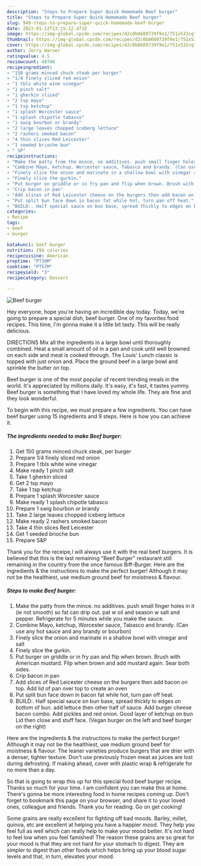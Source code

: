 ```yaml
---
description: "Steps to Prepare Super Quick Homemade Beef burger"
title: "Steps to Prepare Super Quick Homemade Beef burger"
slug: 949-steps-to-prepare-super-quick-homemade-beef-burger
date: 2022-01-12T13:15:12.473Z
image: https://img-global.cpcdn.com/recipes/d2c0b8689739f9e1/751x532cq70/beef-burger-recipe-main-photo.jpg
thumbnail: https://img-global.cpcdn.com/recipes/d2c0b8689739f9e1/751x532cq70/beef-burger-recipe-main-photo.jpg
cover: https://img-global.cpcdn.com/recipes/d2c0b8689739f9e1/751x532cq70/beef-burger-recipe-main-photo.jpg
author: Jerry Warner
ratingvalue: 4.5
reviewcount: 48748
recipeingredient:
- "150 grams minced chuck steak per burger"
- "1/4 finely sliced red onion"
- "1 tbls white wine vinegar"
- "1 pinch salt"
- "1 gherkin sliced"
- "2 tsp mayo"
- "1 tsp ketchup"
- "1 splash Worcester sauce"
- "1 splash chipotle tabasco"
- "1 swig bourbon or brandy"
- "2 large leaves chopped iceberg lettuce"
- "2 rashers smoked bacon"
- "4 thin slices Red Leicester"
- "1 seeded brioche bun"
- " SP"
recipeinstructions:
- "Make the patty from the mince. no additives. push small finger holes in it (ie not smooth) so fat can drip out. pat w oil and season w salt and pepper. Refrigerate for 5 minutes while you make the sauce."
- "Combine Mayo, ketchup, Worcester sauce, Tabasco and brandy. (Can use any hot sauce and any brandy or bourbon)"
- "Finely slice the onion and marinate in a shallow bowl with vinegar and salt"
- "Finely slice the gurkin."
- "Put burger on griddle or in fry pan and flip when brown. Brush with American mustard. Flip when brown and add mustard again. Sear both sides."
- "Crip bacon in pan"
- "Add slices of Red Leicester cheese on the burgers then add bacon on top. Add lid of pan over top to create an oven"
- "Put split bun face down in bacon fat while hot, turn pan off heat."
- "BUILD:. Half special sauce on bun base, spread thickly to edges on bottom of bun. add lettuce then other half of sauce. Add burger cheese bacon combo. Add pickles and red onion. Good layer of ketchup on bun Lid then close and stuff face. (Vegan burger on the left and beef burger on the right)"
categories:
- Recipe
tags:
- beef
- burger

katakunci: beef burger 
nutrition: 294 calories
recipecuisine: American
preptime: "PT39M"
cooktime: "PT57M"
recipeyield: "3"
recipecategory: Dessert

---
```



![Beef burger](https://img-global.cpcdn.com/recipes/d2c0b8689739f9e1/751x532cq70/beef-burger-recipe-main-photo.jpg)

Hey everyone, hope you're having an incredible day today. Today, we're going to prepare a special dish, beef burger. One of my favorites food recipes. This time, I'm gonna make it a little bit tasty. This will be really delicious.

DIRECTIONS Mix all the ingredients in a large bowl until thoroughly combined. Heat a small amount of oil in a pan and cook until well browned on each side and meat is cooked through. The Louis&#39; Lunch classic is topped with just onion and. Place the ground beef in a large bowl and sprinkle the butter on top.

Beef burger is one of the most popular of recent trending meals in the world. It's appreciated by millions daily. It's easy, it's fast, it tastes yummy. Beef burger is something that I have loved my whole life. They are fine and they look wonderful.


To begin with this recipe, we must prepare a few ingredients. You can have beef burger using 15 ingredients and 9 steps. Here is how you can achieve it.

<!--inarticleads1-->

##### The ingredients needed to make Beef burger:

1. Get 150 grams minced chuck steak, per burger
1. Prepare 1/4 finely sliced red onion
1. Prepare 1 tbls white wine vinegar
1. Make ready 1 pinch salt
1. Take 1 gherkin sliced
1. Get 2 tsp mayo
1. Take 1 tsp ketchup
1. Prepare 1 splash Worcester sauce
1. Make ready 1 splash chipotle tabasco
1. Prepare 1 swig bourbon or brandy
1. Take 2 large leaves chopped iceberg lettuce
1. Make ready 2 rashers smoked bacon
1. Take 4 thin slices Red Leicester
1. Get 1 seeded brioche bun
1. Prepare  S&amp;P


Thank you for the receipe,I will always use it with the real beef burgers. It is believed that this is the last remaining &#34;Beef Burger&#34; restaurant still remaining in the country from the once famous Biff-Burger. Here are the ingredients &amp; the instructions to make the perfect burger! Although it may not be the healthiest, use medium ground beef for moistness &amp; flavour. 

<!--inarticleads2-->

##### Steps to make Beef burger:

1. Make the patty from the mince. no additives. push small finger holes in it (ie not smooth) so fat can drip out. pat w oil and season w salt and pepper. Refrigerate for 5 minutes while you make the sauce.
1. Combine Mayo, ketchup, Worcester sauce, Tabasco and brandy. (Can use any hot sauce and any brandy or bourbon)
1. Finely slice the onion and marinate in a shallow bowl with vinegar and salt
1. Finely slice the gurkin.
1. Put burger on griddle or in fry pan and flip when brown. Brush with American mustard. Flip when brown and add mustard again. Sear both sides.
1. Crip bacon in pan
1. Add slices of Red Leicester cheese on the burgers then add bacon on top. Add lid of pan over top to create an oven
1. Put split bun face down in bacon fat while hot, turn pan off heat.
1. BUILD:. Half special sauce on bun base, spread thickly to edges on bottom of bun. add lettuce then other half of sauce. Add burger cheese bacon combo. Add pickles and red onion. Good layer of ketchup on bun Lid then close and stuff face. (Vegan burger on the left and beef burger on the right)


Here are the ingredients &amp; the instructions to make the perfect burger! Although it may not be the healthiest, use medium ground beef for moistness &amp; flavour. The leaner varieties produce burgers that are drier with a denser, tighter texture. Don&#39;t use previously frozen meat as juices are lost during defrosting. If making ahead, cover with plastic wrap &amp; refrigerate for no more than a day. 

So that is going to wrap this up for this special food beef burger recipe. Thanks so much for your time. I am confident you can make this at home. There's gonna be more interesting food in home recipes coming up. Don't forget to bookmark this page on your browser, and share it to your loved ones, colleague and friends. Thank you for reading. Go on get cooking!

Some grains are really excellent for fighting off bad moods. Barley, millet, quinoa, etc are excellent at helping you have a happier mood. They help you feel full as well which can really help to make your mood better. It's not hard to feel low when you feel famished! The reason these grains are so great for your mood is that they are not hard for your stomach to digest. They are simpler to digest than other foods which helps bring up your blood sugar levels and that, in turn, elevates your mood.

